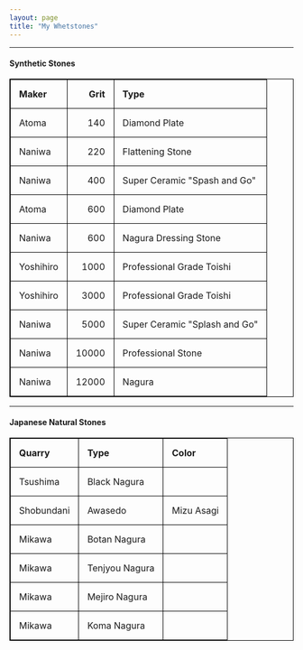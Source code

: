 ```yaml
---
layout: page
title: "My Whetstones"
---
```

<style>
table, th, td {
  border: 1px solid black;
  border-collapse: collapse;
}
th, td {
  padding: 15px;
  text-align: left;
}
</style>

* * *

#### Synthetic Stones

| Maker  | Grit | Type |
| :--- | ---: | --- |
| Atoma | 140 | Diamond Plate |
| Naniwa | 220 | Flattening Stone |
| Naniwa | 400 | Super Ceramic "Spash and Go" |
| Atoma | 600 | Diamond Plate |
| Naniwa | 600 | Nagura Dressing Stone |
| Yoshihiro | 1000 | Professional Grade Toishi |
| Yoshihiro | 3000 | Professional Grade Toishi |
| Naniwa | 5000 | Super Ceramic "Splash and Go" |
| Naniwa | 10000 | Professional Stone |
| Naniwa | 12000 | Nagura |

* * *

#### Japanese Natural Stones

| Quarry | Type | Color |
| --- | --- | --- |
|Tsushima  | Black Nagura | |
| Shobundani | Awasedo| Mizu Asagi |
| Mikawa | Botan Nagura | |
|Mikawa | Tenjyou Nagura | |
| Mikawa | Mejiro Nagura | |
| Mikawa | Koma Nagura | |